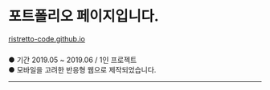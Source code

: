 # 포트폴리오 페이지입니다.

[ristretto-code.github.io](https://ristretto-code.github.io/)

###

● 기간 2019.05 ~ 2019.06 / 1인 프로젝트  
● 모바일을 고려한 반응형 웹으로 제작되었습니다.

---
